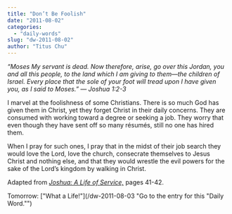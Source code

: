 ```yaml
---
title: "Don’t Be Foolish"
date: "2011-08-02"
categories: 
  - "daily-words"
slug: "dw-2011-08-02"
author: "Titus Chu"
---
```


_“Moses My servant is dead. Now therefore, arise, go over this Jordan, you and all this people, to the land which I am giving to them—the children of Israel. Every place that the sole of your foot will tread upon I have given you, as I said to Moses.” — Joshua 1:2-3_

I marvel at the foolishness of some Christians. There is so much God has given them in Christ, yet they forget Christ in their daily concerns. They are consumed with working toward a degree or seeking a job. They worry that even though they have sent off so many résumés, still no one has hired them.

When I pray for such ones, I pray that in the midst of their job search they would love the Lord, love the church, consecrate themselves to Jesus Christ and nothing else, and that they would wrestle the evil powers for the sake of the Lord’s kingdom by walking in Christ.

Adapted from _[Joshua: A Life of Service,](/book-joshua "Go to the listing for this book.")_ pages 41-42.

Tomorrow: ["What a Life!"](/dw-2011-08-03 "Go to the entry for this "Daily Word."")
